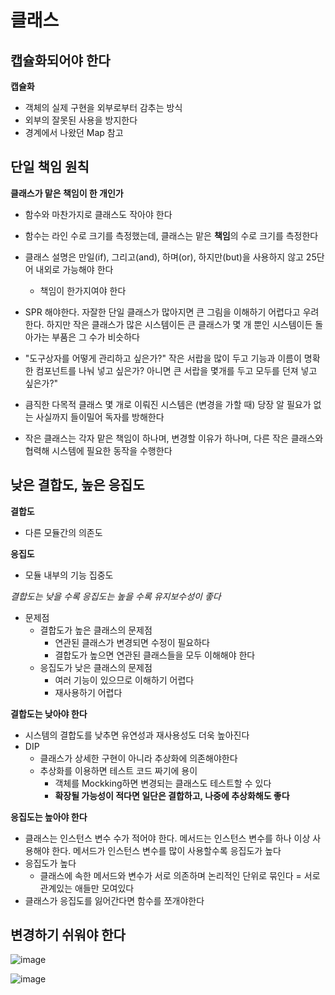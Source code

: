 # 클래스



## 캡슐화되어야 한다

**캡슐화**

- 객체의 실제 구현을 외부로부터 감추는 방식
- 외부의 잘못된 사용을 방지한다
- 경계에서 나왔던 Map<Sensor> 참고 



## 단일 책임 원칙

**클래스가 맡은 책임이 한 개인가**

- 함수와 마찬가지로 클래스도 작아야 한다
- 함수는 라인 수로 크기를 측정했는데, 클래스는 맡은 **책임**의 수로 크기를 측정한다
- 클래스 설명은 만일(if), 그리고(and), 하며(or), 하지만(but)을 사용하지 않고 25단어 내외로 가능해야 한다
  - 책임이 한가지여야 한다

- SPR 해야한다. 자잘한 단일 클래스가 많아지면 큰 그림을 이해하기 어렵다고 우려한다. 하지만 작은 클래스가 많은 시스템이든 큰 클래스가 몇 개 뿐인 시스템이든 돌아가는 부품은 그 수가 비슷하다
- "도구상자를 어떻게 관리하고 싶은가?" 작은 서랍을 많이 두고 기능과 이름이 명확한 컴포넌트를 나눠 넣고 싶은가? 아니면 큰 서랍을 몇개를 두고 모두를 던져 넣고 싶은가?"
- 큼직한 다목적 클래스 몇 개로 이뤄진 시스템은 (변경을 가할 때) 당장 알 필요가 없는 사실까지 들이밀어 독자를 방해한다
- 작은 클래스는 각자 맡은 책임이 하나며, 변경할 이유가 하나며, 다른 작은 클래스와 협력해 시스템에 필요한 동작을 수행한다



## 낮은 결합도, 높은 응집도

**결합도**

- 다른 모듈간의 의존도



**응집도**

- 모듈 내부의 기능 집중도



*결합도는 낮을 수록 응집도는 높을 수록 유지보수성이 좋다*



- 문제점
  - 결합도가 높은 클래스의 문제점
    - 연관된 클래스가 변경되면 수정이 필요하다
    - 결합도가 높으면 연관된 클래스들을 모두 이해해야 한다
  - 응집도가 낮은 클래스의 문제점
    - 여러 기능이 있으므로 이해하기 어렵다
    - 재사용하기 어렵다



**결합도는 낮아야 한다**

- 시스템의 결합도를 낮추면 유연성과 재사용성도 더욱 높아진다
- DIP
  - 클래스가 상세한 구현이 아니라 추상화에 의존해야한다
  - 추상화를 이용하면 테스트 코드 짜기에 용이
    - 객체를 Mockking하면 변경되는 클래스도 테스트할 수 있다
    - **확장될 가능성이 적다면 일단은 결합하고, 나중에 추상화해도 좋다**



**응집도는 높아야 한다**

- 클래스는 인스턴스 변수 수가 적어야 한다. 메서드는 인스턴스 변수를 하나 이상 사용해야 한다. 메서드가 인스턴스 변수를 많이 사용할수록 응집도가 높다
- 응집도가 높다
  - 클래스에 속한 메서드와 변수가 서로 의존하며 논리적인 단위로 묶인다 = 서로 관계있는 애들만 모여있다
- 클래스가 응집도를 잃어간다면 함수를 쪼개야한다



## 변경하기 쉬워야 한다

 ![image](https://user-images.githubusercontent.com/47052106/163920133-6215a235-7817-4038-9464-b3f26ab1be1a.png)

![image](https://user-images.githubusercontent.com/47052106/163920172-056d6c4a-f286-4402-b9e0-aaf5eb28e541.png)

